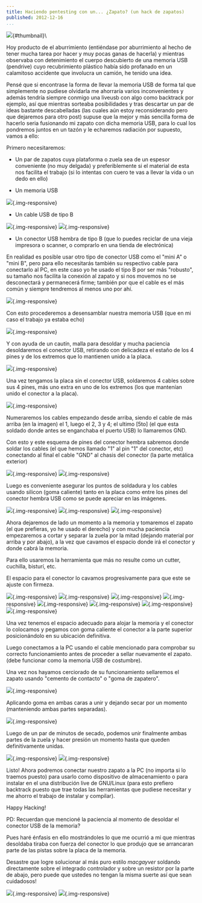 ```yaml
---
title: Haciendo pentesting con un... ¿Zapato? (un hack de zapatos)
published: 2012-12-16
...
```


![](/img/shoehack/thumbnail.jpg){#thumbnail}\

Hoy producto de el aburrimiento (entiéndase por aburrimiento al hecho de tener
mucha tarea por hacer y muy pocas ganas de hacerla) y mientras observaba con
detenimiento el cuerpo descubierto de una memoria USB (pendrive) cuyo
recubrimiento plástico había sido profanado en un calamitoso accidente que
involucra un camión, he tenido una idea.

Pensé que si encontrase la forma de llevar la memoria USB de forma tal que
simplemente no pudiese olvidarla me ahorraría varios inconvenientes y además
tendría siempre conmigo una liveusb con algo como backtrack por ejemplo, así que
mientras sorteaba posibilidades y tras descartar un par de ideas bastante
descabelladas (las cuales aún estoy reconsiderando pero que dejaremos para otro
post) supuse que la mejor y más sencilla forma de hacerlo seria fusionando mi
zapato con dicha memoria USB, para lo cual los pondremos juntos en un tazón y le
echaremos radiación por supuesto, vamos a ello:

<!--more-->

Primero necesitaremos:

* Un par de zapatos cuya plataforma o zuela sea de un espesor conveniente (no
  muy delgada) y preferiblemente si el material de esta nos facilita el trabajo
  (si lo intentas con cuero te vas a llevar la vida o un dedo en ello)

* Un memoria USB

![](/img/shoehack/shot1.jpg){.img-responsive}

* Un cable USB de tipo B

![](/img/shoehack/shot2.jpg){.img-responsive}
![](/img/shoehack/shot3.jpg){.img-responsive}

* Un conector USB hembra de tipo B (que lo puedes reciclar de una vieja
  impresora o scanner, o comprarlo en una tienda de electrónica)

En realidad es posible usar otro tipo de conector USB como el "mini A" o "mini
B", pero para ello necesitarás también su respectivo cable para conectarlo al
PC, en este caso yo he usado el tipo B por ser más "robusto", su tamaño nos
facilita la conexión al zapato y si nos movemos no se desconectará y permanecerá
firme; también por que el cable es el más común y siempre tendremos al menos uno
por ahí.

![](/img/shoehack/shot4.jpg){.img-responsive}

Con esto procederemos a desensamblar nuestra memoria USB (que en mi caso el
trabajo ya estaba echo)

![](/img/shoehack/shot5.jpg){.img-responsive}

Y con ayuda de un cautín, malla para desoldar y mucha paciencia desoldaremos el
conector USB, retirando con delicadeza el estaño de los 4 pines y de los
extremos que lo mantienen unido a la placa.

![](/img/shoehack/shot6.jpg){.img-responsive}

Una vez tengamos la placa sin el conector USB, soldaremos 4 cables sobre sus 4
pines, más uno extra en uno de los extremos (los que mantenían unido el conector
a la placa).

![](/img/shoehack/shot7.jpg){.img-responsive}

Numeraremos los cables empezando desde arriba, siendo el cable de más arriba (en
la imagen) el 1, luego el 2, 3 y 4; el ultimo [5to] (el que esta soldado donde
antes se enganchaba el puerto USB) lo llamaremos GND.

Con esto y este esquema de pines del conector hembra sabremos donde soldar los
cables (el que hemos llamado "1" al pin "1" del conector, etc) conectando al
final el cable "GND" al chasis del conector (la parte metálica exterior)

![](/img/shoehack/pinout.jpg){.img-responsive}
![](/img/shoehack/shot8.jpg){.img-responsive}


Luego es conveniente asegurar los puntos de soldadura y los cables usando
silicon (goma caliente) tanto en la placa como entre los pines del conector
hembra USB como se puede apreciar en las imágenes.

![](/img/shoehack/shot9.jpg){.img-responsive}
![](/img/shoehack/shot10.jpg){.img-responsive}
![](/img/shoehack/shot11.jpg){.img-responsive}


Ahora dejaremos de lado un momento a la memoria y tomaremos el zapato (el que
prefieras, yo he usado el derecho) y con mucha paciencia empezaremos a cortar y
separar la zuela por la mitad (dejando material por arriba y por abajo), a la
vez que cavamos el espacio donde irá el conector y donde cabrá la memoria.

Para ello usaremos la herramienta que más no resulte como un cutter, cuchilla,
bisturí, etc.

El espacio para el conector lo cavamos progresivamente para que este se ajuste
con firmeza.

![](/img/shoehack/shot12.jpg){.img-responsive}
![](/img/shoehack/shot13.jpg){.img-responsive}
![](/img/shoehack/shot14.jpg){.img-responsive}
![](/img/shoehack/shot15.jpg){.img-responsive}
![](/img/shoehack/shot16.jpg){.img-responsive}
![](/img/shoehack/shot17.jpg){.img-responsive}
![](/img/shoehack/shot18.jpg){.img-responsive}
![](/img/shoehack/shot19.jpg){.img-responsive}

Una vez tenemos el espacio adecuado para alojar la memoria y el conector lo
colocamos y pegamos con goma caliente el conector a la parte superior
posicionándolo en su ubicación definitiva.

Luego conectamos a la PC usando el cable mencionado para comprobar su correcto
funcionamiento antes de proceder a sellar nuevamente el zapato. (debe funcionar
como la memoria USB de costumbre).

Una vez nos hayamos cerciorado de su funcionamiento sellaremos el zapato usando
"cemento de contacto" o "goma de zapatero".

![](/img/shoehack/shot20.jpg){.img-responsive}

Aplicando goma en ambas caras a unir y dejando secar por un momento (manteniendo
ambas partes separadas).

![](/img/shoehack/shot21.jpg){.img-responsive}

Luego de un par de minutos de secado, podemos unir finalmente ambas partes de la
zuela y hacer presión un momento hasta que queden definitivamente unidas.

![](/img/shoehack/shot22.jpg){.img-responsive}
![](/img/shoehack/shot23.jpg){.img-responsive}


Listo! Ahora podremos conectar nuestro zapato a la PC (no importa si lo traemos
puesto) para usarlo como dispositivo de almacenamiento o para instalar en el una
distribución live de GNU/Linux (para esto prefiero backtrack puesto que trae
todas las herramientas que pudiese necesitar y me ahorro el trabajo de instalar
y compilar).

Happy Hacking!


PD: Recuerdan que mencioné la paciencia al momento de desoldar el conector USB
de la memoria?

Pues haré énfasis en ello mostrándoles lo que me ocurrió a mi que mientras
desoldaba tiraba con fuerza del conector lo que produjo que se arrancaran parte
de las pistas sobre la placa de la memoria.

Desastre que logre solucionar al más puro estilo *macgayver* soldando
directamente sobre el integrado controlador y sobre un resistor por la parte de
abajo, pero puede que ustedes no tengan la misma suerte así que sean cuidadosos!

![](/img/shoehack/shot24.jpg){.img-responsive}
![](/img/shoehack/shot25.jpg){.img-responsive}
